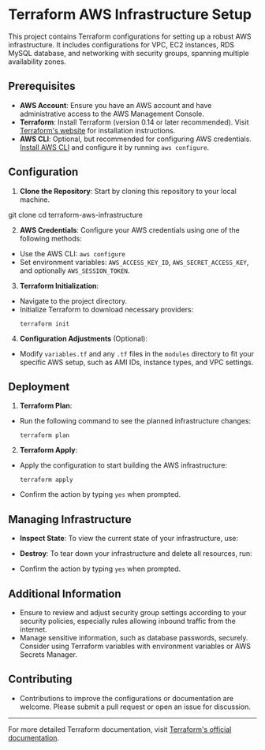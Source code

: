 # Terraform AWS Infrastructure Setup

This project contains Terraform configurations for setting up a robust AWS infrastructure. It includes configurations for VPC, EC2 instances, RDS MySQL database, and networking with security groups, spanning multiple availability zones.

## Prerequisites

- **AWS Account**: Ensure you have an AWS account and have administrative access to the AWS Management Console.
- **Terraform**: Install Terraform (version 0.14 or later recommended). Visit [Terraform's website](https://www.terraform.io/downloads.html) for installation instructions.
- **AWS CLI**: Optional, but recommended for configuring AWS credentials. [Install AWS CLI](https://aws.amazon.com/cli/) and configure it by running `aws configure`.

## Configuration

1. **Clone the Repository**: Start by cloning this repository to your local machine.

git clone <repository-url>
cd terraform-aws-infrastructure


2. **AWS Credentials**: Configure your AWS credentials using one of the following methods:
- Use the AWS CLI: `aws configure`
- Set environment variables: `AWS_ACCESS_KEY_ID`, `AWS_SECRET_ACCESS_KEY`, and optionally `AWS_SESSION_TOKEN`.

3. **Terraform Initialization**:
- Navigate to the project directory.
- Initialize Terraform to download necessary providers:
  ```
  terraform init
  ```

4. **Configuration Adjustments** (Optional):
- Modify `variables.tf` and any `.tf` files in the `modules` directory to fit your specific AWS setup, such as AMI IDs, instance types, and VPC settings.

## Deployment

1. **Terraform Plan**:
- Run the following command to see the planned infrastructure changes:
  ```
  terraform plan
  ```

2. **Terraform Apply**:
- Apply the configuration to start building the AWS infrastructure:
  ```
  terraform apply
  ```
- Confirm the action by typing `yes` when prompted.

## Managing Infrastructure

- **Inspect State**: To view the current state of your infrastructure, use:


- **Destroy**: To tear down your infrastructure and delete all resources, run:

- Confirm the action by typing `yes` when prompted.

## Additional Information

- Ensure to review and adjust security group settings according to your security policies, especially rules allowing inbound traffic from the internet.
- Manage sensitive information, such as database passwords, securely. Consider using Terraform variables with environment variables or AWS Secrets Manager.

## Contributing

- Contributions to improve the configurations or documentation are welcome. Please submit a pull request or open an issue for discussion.

---

For more detailed Terraform documentation, visit [Terraform's official documentation](https://www.terraform.io/docs).
